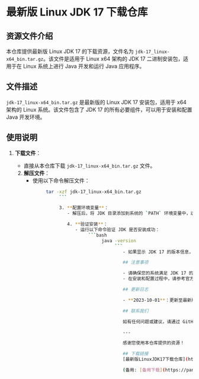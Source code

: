 # 最新版 Linux JDK 17 下载仓库

## 资源文件介绍

本仓库提供最新版 Linux JDK 17 的下载资源，文件名为 `jdk-17_linux-x64_bin.tar.gz`。该文件是适用于 Linux x64 架构的 JDK 17 二进制安装包，适用于在 Linux 系统上进行 Java 开发和运行 Java 应用程序。

## 文件描述

`jdk-17_linux-x64_bin.tar.gz` 是最新版的 Linux JDK 17 安装包，适用于 x64 架构的 Linux 系统。该文件包含了 JDK 17 的所有必要组件，可以用于安装和配置 Java 开发环境。

## 使用说明

1. **下载文件**：
   - 直接从本仓库下载 `jdk-17_linux-x64_bin.tar.gz` 文件。

   2. **解压文件**：
      - 使用以下命令解压文件：
           ```bash
                tar -xzf jdk-17_linux-x64_bin.tar.gz
                     ```

                     3. **配置环境变量**：
                        - 解压后，将 JDK 目录添加到系统的 `PATH` 环境变量中，以便在终端中可以直接使用 `java` 和 `javac` 命令。

                        4. **验证安装**：
                           - 运行以下命令验证 JDK 是否安装成功：
                                ```bash
                                     java -version
                                          ```
                                             - 如果显示 JDK 17 的版本信息，则表示安装成功。

                                             ## 注意事项

                                             - 请确保您的系统满足 JDK 17 的最低系统要求。
                                             - 在安装和配置过程中，请参考官方文档以获取更多详细信息。

                                             ## 更新日志

                                             - **2023-10-01**：更新至最新版 JDK 17。

                                             ## 联系我们

                                             如有任何问题或建议，请通过 GitHub 仓库的 Issues 页面联系我们。

                                             ---

                                             感谢您使用本仓库提供的资源！

                                             ## 下载链接
                                             [最新版LinuxJDK17下载仓库](https://pan.quark.cn/s/5e61b591972a) 

                                             (备用: [备用下载](https://pan.baidu.com/s/1z6a72IqcF8lihhBPvaPgqA?pwd=wjwl))
